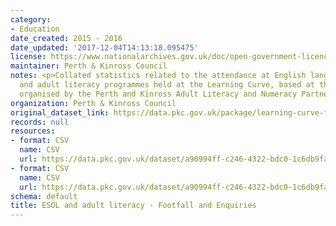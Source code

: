 ```yaml
---
category:
- Education
date_created: 2015 - 2016
date_updated: '2017-12-04T14:13:18.095475'
license: https://www.nationalarchives.gov.uk/doc/open-government-licence/version/3/
maintainer: Perth & Kinross Council
notes: <p>Collated statistics related to the attendance at English language (ESOL)
  and adult literacy programmes held at the Learning Curve, based at the AK Bell Library,
  organised by the Perth and Kinross Adult Literacy and Numeracy Partnership.</p>
organization: Perth & Kinross Council
original_dataset_link: https://data.pkc.gov.uk/package/learning-curve-footfall
records: null
resources:
- format: CSV
  name: CSV
  url: https://data.pkc.gov.uk/dataset/a90994ff-c246-4322-bdc0-1c6db9faae0f/resource/9373f72a-14de-47e4-9e26-6d9dca5d08c7/download/2015-2016.csv
- format: CSV
  name: CSV
  url: https://data.pkc.gov.uk/dataset/a90994ff-c246-4322-bdc0-1c6db9faae0f/resource/dab6a84c-b608-44c8-a5cd-f1e0314f4817/download/2016-2017.csv
schema: default
title: ESOL and adult literacy - Footfall and Enquiries
---
```

